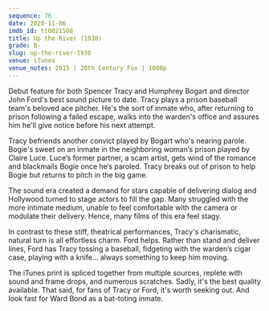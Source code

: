 ```yaml
---
sequence: 76
date: 2020-11-06
imdb_id: tt0021508
title: Up the River (1930)
grade: B-
slug: up-the-river-1930
venue: iTunes
venue_notes: 2015 | 20th Century Fox | 1080p
---
```


Debut feature for both Spencer Tracy and Humphrey Bogart and director John Ford's best sound picture to date. Tracy plays a prison baseball team's beloved ace pitcher. He's the sort of inmate who, after returning to prison following a failed escape, walks into the warden's office and assures him he'll give notice before his next attempt.

<!-- end -->

Tracy befriends another convict played by Bogart who's nearing parole. Bogie's sweet on an inmate in the neighboring woman‘s prison played by Claire Luce. Luce’s former partner, a scam artist, gets wind of the romance and blackmails Bogie once he‘s paroled. Tracy breaks out of prison to help Bogie but returns to pitch in the big game.

The sound era created a demand for stars capable of delivering dialog and Hollywood turned to stage actors to fill the gap. Many struggled with the more intimate medium, unable to feel comfortable with the camera or modulate their delivery. Hence, many films of this era feel stagy.

In contrast to these stiff, theatrical performances, Tracy's charismatic, natural turn is all effortless charm. Ford helps. Rather than stand and deliver lines, Ford has Tracy tossing a baseball, fidgeting with the warden’s cigar case, playing with a knife… always something to keep him moving.

The iTunes print is spliced together from multiple sources, replete with sound and frame drops, and numerous scratches. Sadly, it's the best quality available. That said, for fans of Tracy or Ford, it's worth seeking out. And look fast for Ward Bond as a bat-toting inmate.
